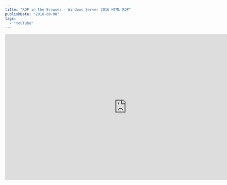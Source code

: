 ```yaml
---
title: "RDP in the Browser - Windows Server 2016 HTML RDP"
publishDate: "2018-08-08"
tags: 
  - "YouTube"
---
```


<iframe
    width="800"
    height="480"
    src="https://www.youtube.com/embed/Latp5cirQBc"
    frameborder="0"
    allow="autoplay; encrypted-media"
    allowfullscreen
>
</iframe>
